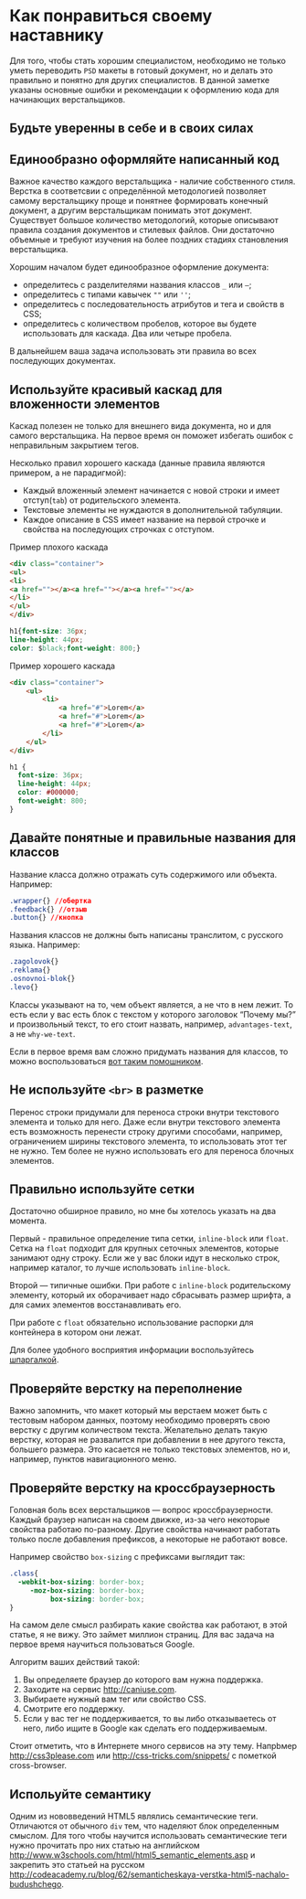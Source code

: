# Как понравиться своему наставнику
Для того, чтобы стать хорошим специалистом, необходимо не только уметь переводить `PSD` макеты в готовый документ, но и делать это правильно и понятно для других специалистов. В данной заметке указаны основные ошибки и рекомендации к оформлению кода для начинающих верстальщиков.

## Будьте уверенны в себе и в своих силах

## Единообразно оформляйте написанный код

Важное качество каждого верстальщика - наличие собственного стиля. Верстка в соответсвии с определённой методологией позволяет самому верстальщику проще и понятнее формировать конечный документ, а другим верстальщикам понимать этот документ. Существует большое количество методологий, которые описывают правила создания документов и стилевых файлов. Они достаточно объемные и требуют изучения на более поздних стадиях становления верстальщика.

Хорошим началом будет единообразное оформление документа:

* определитесь с разделителями названия классов `_` или `—`;
* определитесь с типами кавычек `""` или `''`;
* определитесь с последовательность атрибутов и тега и свойств в CSS;
* определитесь с количеством пробелов, которое вы будете использовать для каскада. Два или четыре пробела.

В дальнейшем ваша задача использовать эти правила во всех последующих документах.

## Используйте красивый каскад для вложенности элементов

Каскад полезен не только для внешнего вида документа, но и для самого верстальщика. На первое время он поможет избегать ошибок с неправильным закрытием тегов.

Несколько правил хорошего каскада (данные правила являются примером, а не парадигмой):

* Каждый вложенный элемент начинается с новой строки и имеет отступ(`tab`) от родительского элемента.
* Текстовые элементы не нуждаются в дополнительной табуляции.
* Каждое описание в CSS имеет название на первой строчке и свойства на последующих строчках с отступом.

Пример плохого каскада

```html
<div class="container">
<ul>
<li>
<a href=""></a><a href=""></a><a href=""></a>
</li>
</ul>
</div>
```
```css
h1{font-size: 36px;
line-height: 44px;
color: $black;font-weight: 800;}
```

Пример хорошего каскада

```html
<div class="container">
    <ul>
        <li>
            <a href="#">Lorem</a>
            <a href="#">Lorem</a>
            <a href="#">Lorem</a>
        </li>
    </ul>
</div>
```
```css
h1 {
  font-size: 36px;
  line-height: 44px;
  color: #000000;
  font-weight: 800;
}
```

## Давайте понятные и правильные названия для классов

Название класса должно отражать суть содержимого или объекта. Например:

```css
.wrapper{} //обертка
.feedback{} //отзыв
.button{} //кнопка
```

Названия классов не должны быть написаны транслитом, с русского языка. Например:
```css
.zagolovok{}
.reklama{}
.osnovnoi-blok{}
.levo{}
```

Классы указывают на то, чем объект является, а не что в нем лежит. То есть если у вас есть блок с текстом у которого заголовок “Почему мы?” и произвольный текст, то его стоит назвать, например, `advantages-text`, а не `why-we-text`.

Если в первое время вам сложно придумать названия для классов, то можно воспользоваться  [вот таким помошником](https://github.com/tsergeytovarov/htmlacademy-basic-additional-material/blob/master/articles/%D1%82%D0%B8%D0%BF%D0%BE%D0%B2%D1%8B%D0%B5-%D0%BD%D0%B0%D0%B7%D0%B2%D0%B0%D0%BD%D0%B8%D1%8F-%D0%BA%D0%BB%D0%B0%D1%81%D1%81%D0%BE%D0%B2/article.md).

## Не используйте `<br>` в разметке

Перенос строки придумали для переноса строки внутри текстового элемента и только для него. Даже если внутри текстового элемента есть возможность перенести строку другими способами, например, ограничением ширины текстового элемента, то использовать этот тег не нужно. Тем более не нужно использовать его для переноса блочных элементов.

## Правильно используйте сетки

Достаточно обширное правило, но мне бы хотелось указать на два момента.

Первый - правильное определение типа сетки, `inline-block` или `float`. Сетка на `float` подходит для крупных сеточных элементов, которые занимают одну строку. Если же у вас блоки идут в несколько строк, например каталог, то лучше использовать `inline-block`.

Второй — типичные ошибки. При работе с `inline-block` родительскому элементу, который их оборачивает надо сбрасывать размер шрифта, а для самих элементов восстанавливать его.

При работе с `float` обязательно использование распорки для контейнера в котором они лежат.

Для более удобного восприятия информации воспользуйтесь [шпаргалкой](https://github.com/tsergeytovarov/htmlacademy-basic-additional-material/blob/master/articles/%D0%B0%D0%BB%D0%B3%D0%BE%D1%80%D0%B8%D1%82%D0%BC-%D0%B2%D1%8B%D0%B1%D0%BE%D1%80%D0%B0-%D1%81%D0%B5%D1%82%D0%BA%D0%B8/%D0%B0%D0%BB%D0%B3%D0%BE%D1%80%D0%B8%D1%82%D0%BC-%D0%B2%D1%8B%D0%B1%D0%BE%D1%80%D0%B0-%D1%81%D0%B5%D1%82%D0%BA%D0%B8.jpg).

## Проверяйте верстку на переполнение

Важно запомнить, что макет который мы верстаем может быть с тестовым набором данных, поэтому необходимо проверять свою верстку с другим количеством текста. Желательно делать такую верстку, которая не развалится при добавлении в нее другого текста, большего размера. Это касается не только текстовых элементов, но и, например, пунктов навигационного меню.

## Проверяйте верстку на кроссбраузерность

Головная боль всех верстальщиков — вопрос кроссбраузерности. Каждый браузер написан на своем движке, из-за чего некоторые свойства работаю по-разному. Другие свойства начинают работать только после добавления префиксов, а некоторые не работают вовсе.

Например свойство `box-sizing` с префиксами выглядит так:

```css
.class{
  -webkit-box-sizing: border-box;
     -moz-box-sizing: border-box;
          box-sizing: border-box;
}
```

На самом деле смысл разбирать какие свойства как работают, в этой статье, я не вижу. Это займет миллион страниц. Для вас задача на первое время научиться пользоваться Google.

Алгоритм ваших действий такой:

1. Вы определяете браузер до которого вам нужна поддержка.
2. Заходите на сервис http://caniuse.com.
3. Выбираете нужный вам тег или свойство CSS.
4. Смотрите его поддержку. 
5. Если у вас тег не поддерживается, то вы либо отказываетесь от него, либо ищите в Google как сделать его поддерживаемым.

Стоит отметить, что в Интернете много сервисов на эту тему. Напрbмер http://css3please.com или http://css-tricks.com/snippets/ с пометкой cross-browser.

## Испольуйте семантику

Одним из нововведений HTML5 являлись семантические теги. Отличаются от обычного `div` тем, что наделяют блок определенным смыслом. Для того чтобы научится использовать семантические теги нужно прочитать про них статью на английском http://www.w3schools.com/html/html5_semantic_elements.asp и закрепить это статьей на русском http://codeacademy.ru/blog/62/semanticheskaya-verstka-html5-nachalo-budushchego.
